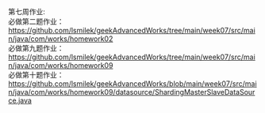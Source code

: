 第七周作业:<br/>
必做第二题作业：https://github.com/lsmilek/geekAdvancedWorks/tree/main/week07/src/main/java/com/works/homework02<br/>
必做第九题作业：https://github.com/lsmilek/geekAdvancedWorks/tree/main/week07/src/main/java/com/works/homework09<br/>
必做第十题作业：https://github.com/lsmilek/geekAdvancedWorks/blob/main/week07/src/main/java/com/works/homework09/datasource/ShardingMasterSlaveDataSource.java<br/>
